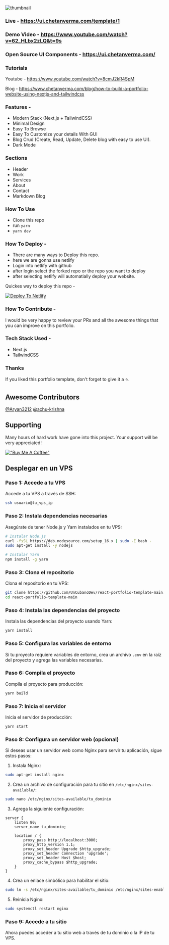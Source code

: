![thumbnail](https://user-images.githubusercontent.com/16558205/180779213-ea740975-3df1-460a-a964-0a623ee25872.png)

### Live - https://ui.chetanverma.com/template/1

### Demo Video - https://www.youtube.com/watch?v=62_HLbx2zLQ&t=9s

### Open Source UI Components - https://ui.chetanverma.com/

### Tutorials

Youtube - https://www.youtube.com/watch?v=8cmJ2kR4SpM

Blog - https://www.chetanverma.com/blog/how-to-build-a-portfolio-website-using-nextjs-and-tailwindcss

### Features -

- Modern Stack (Next.js + TailwindCSS)
- Minimal Design
- Easy To Browse
- Easy To Customize your details With GUI
- Blog Crud (Create, Read, Update, Delete blog with easy to use UI).
- Dark Mode

### Sections

- Header
- Work
- Services
- About
- Contact
- Markdown Blog

### How To Use

- Clone this repo
- run `yarn`
- `yarn dev`

### How To Deploy -

- There are many ways to Deploy this repo.
- here we are gonna use netlify
- Login into netlify with github
- after login select the forked repo or the repo you want to deploy
- after selecting netlify will automatially deploy your website.

Quickes way to deploy this repo -

[![Deploy To Netlify](https://www.netlify.com/img/deploy/button.svg)](https://app.netlify.com/start/deploy?repository=https://github.com/chetanverma16/react-portfolio-template)

### How To Contribute -

I would be very happy to review your PRs and all the awesome things that you can improve on this portfolio.

### Tech Stack Used -

- Next.js
- TailwindCSS

### Thanks

If you liked this portfolio template, don't forget to give it a ⭐.

## Awesome Contributors

[@Aryan3212](https://github.com/Aryan3212) [@achu-krishna](https://github.com/achu-krishna)

## Supporting

Many hours of hard work have gone into this project. Your support will be very appreciated!

[!["Buy Me A Coffee"](https://www.buymeacoffee.com/assets/img/custom_images/orange_img.png)](https://www.buymeacoffee.com/chetanverma)

## Desplegar en un VPS

### Paso 1: Accede a tu VPS

Accede a tu VPS a través de SSH:

```bash
ssh usuario@tu_vps_ip
```

### Paso 2: Instala dependencias necesarias

Asegúrate de tener Node.js y Yarn instalados en tu VPS:

```bash
# Instalar Node.js
curl -fsSL https://deb.nodesource.com/setup_16.x | sudo -E bash -
sudo apt-get install -y nodejs

# Instalar Yarn
npm install -g yarn
```

### Paso 3: Clona el repositorio

Clona el repositorio en tu VPS:

```bash
git clone https://github.com/UnCubanoDev/react-portfolio-template-main.git
cd react-portfolio-template-main
```

### Paso 4: Instala las dependencias del proyecto

Instala las dependencias del proyecto usando Yarn:

```bash
yarn install
```

### Paso 5: Configura las variables de entorno

Si tu proyecto requiere variables de entorno, crea un archivo `.env` en la raíz del proyecto y agrega las variables necesarias.

### Paso 6: Compila el proyecto

Compila el proyecto para producción:

```bash
yarn build
```

### Paso 7: Inicia el servidor

Inicia el servidor de producción:

```bash
yarn start
```

### Paso 8: Configura un servidor web (opcional)

Si deseas usar un servidor web como Nginx para servir tu aplicación, sigue estos pasos:

1. Instala Nginx:

```bash
sudo apt-get install nginx
```

2. Crea un archivo de configuración para tu sitio en `/etc/nginx/sites-available/`:

```bash
sudo nano /etc/nginx/sites-available/tu_dominio
```

3. Agrega la siguiente configuración:

```nginx
server {
    listen 80;
    server_name tu_dominio;

    location / {
        proxy_pass http://localhost:3000;
        proxy_http_version 1.1;
        proxy_set_header Upgrade $http_upgrade;
        proxy_set_header Connection 'upgrade';
        proxy_set_header Host $host;
        proxy_cache_bypass $http_upgrade;
    }
}
```

4. Crea un enlace simbólico para habilitar el sitio:

```bash
sudo ln -s /etc/nginx/sites-available/tu_dominio /etc/nginx/sites-enabled/
```

5. Reinicia Nginx:

```bash
sudo systemctl restart nginx
```

### Paso 9: Accede a tu sitio

Ahora puedes acceder a tu sitio web a través de tu dominio o la IP de tu VPS.
